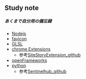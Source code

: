 ## Study note   
##### あくまで自分用の備忘録  
- [Nodejs](/Nodejs/STUDYNOTE.md)  
- [favicon](/favicon/STUDYNOTE.md)  
- [GLSL](/GLSL/STUDYNOTE.md)  
- [chrome Extensions](chromeExtensions/STUDYNOTE.md)  
  - 参考[SiteStoryExtension_github](https://github.com/camen89/SiteStoryExtension)  
- [openFrameworks](openFrameworks/STUDYNOTE.md)  
- [python](python/STUDYNOTE.md)  
  - 参考[Sentinelhub_github](https://github.com/camen89/Energy-Ikeda/tree/main/python/Sentinelhub)  
